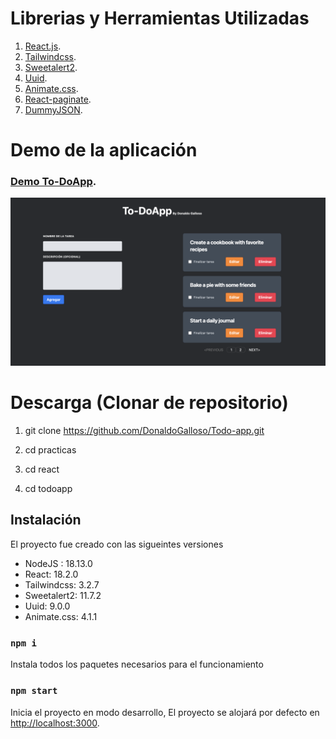 # Librerias y Herramientas Utilizadas

  1. [React.js](https://reactjs.org/).
  2. [Tailwindcss](https://tailwindcss.com/).
  3. [Sweetalert2](https://sweetalert2.github.io/).
  4. [Uuid](https://www.npmjs.com/package/uuid#uuidv1options-buffer-offset).
  5. [Animate.css](https://animate.style/).
  6. [React-paginate](https://www.npmjs.com/package/react-paginate).
  7. [DummyJSON](https://dummyjson.com/docs/todos).

# Demo de la aplicación

  ### [Demo To-DoApp](https://to-doappdonaldo.netlify.app/).
   ![Demo](demo.png)



# Descarga (Clonar de repositorio)

1. git clone https://github.com/DonaldoGalloso/Todo-app.git

2. cd practicas

2. cd react

3. cd todoapp

## Instalación

El proyecto fue creado con las sigueintes versiones
 * NodeJS : 18.13.0
 * React: 18.2.0
 * Tailwindcss: 3.2.7
 * Sweetalert2: 11.7.2
 * Uuid: 9.0.0
 * Animate.css: 4.1.1

### `npm i`

Instala todos los paquetes necesarios para el funcionamiento

### `npm start`

Inicia el proyecto en modo desarrollo, 
El proyecto se alojará por defecto en [http://localhost:3000](http://localhost:3000).







